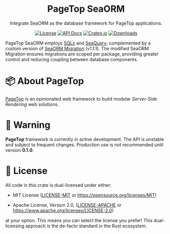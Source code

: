 <div align="center">

<h1>PageTop SeaORM</h1>

<p>Integrate SeaORM as the database framework for PageTop applications.</p>

[![License](https://img.shields.io/badge/license-MIT%2FApache-blue.svg?style=for-the-badge)](#-license)
[![API Docs](https://img.shields.io/docsrs/pagetop-seaorm?label=API%20Docs&style=for-the-badge&logo=Docs.rs)](https://docs.rs/pagetop-seaorm)
[![Crates.io](https://img.shields.io/crates/v/pagetop-seaorm.svg?style=for-the-badge&logo=ipfs)](https://crates.io/crates/pagetop-seaorm)
[![Downloads](https://img.shields.io/crates/d/pagetop-seaorm.svg?style=for-the-badge&logo=transmission)](https://crates.io/crates/pagetop-seaorm)

</div>

PageTop SeaORM employs [SQLx](https://crates.io/crates/sqlx) and
[SeaQuery](https://crates.io/crates/sea-query), complemented by a custom version of
[SeaORM Migration](https://github.com/SeaQL/sea-orm/tree/1.1.1/sea-orm-migration/src) (v1.1.1). The
modified SeaORM Migration ensures migrations are scoped per package, providing greater control and
reducing coupling between database components.

# 📦 About PageTop

[PageTop](https://docs.rs/pagetop) is an opinionated web framework to build modular *Server-Side
Rendering* web solutions.


# 🚧 Warning

**PageTop** framework is currently in active development. The API is unstable and subject to
frequent changes. Production use is not recommended until version **0.1.0**.


# 📜 License

All code in this crate is dual-licensed under either:

  * MIT License
    ([LICENSE-MIT](LICENSE-MIT) or https://opensource.org/licenses/MIT)

  * Apache License, Version 2.0,
    ([LICENSE-APACHE](LICENSE-APACHE) or https://www.apache.org/licenses/LICENSE-2.0)

at your option. This means you can select the license you prefer! This dual-licensing approach is
the de-facto standard in the Rust ecosystem.

